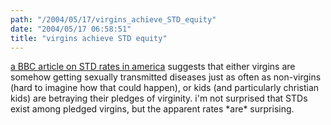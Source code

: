 ```yaml
---
path: "/2004/05/17/virgins_achieve_STD_equity" 
date: "2004/05/17 06:58:51" 
title: "virgins achieve STD equity" 
---
```

<p><a href="http://news.bbc.co.uk/1/hi/world/americas/3546007.stm">a BBC article on STD rates in america</a> suggests that either virgins are somehow getting sexually transmitted diseases just as often as non-virgins (hard to imagine how that could happen), or kids (and particularly christian kids) are betraying their pledges of virginity. i'm not surprised that STDs exist among pledged virgins, but the apparent rates *are* surprising.</p>